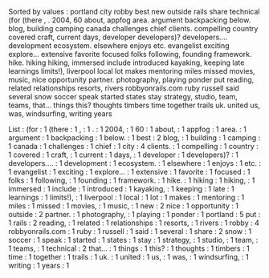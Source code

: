 Sorted by values :
portland city robby best new outside rails share technical (for (there , . 2004, 60 about, appfog area. argument backpacking below. blog, building camping canada challenges chief clients. compelling country covered craft, current days, developer developers)? developers.... development ecosystem. elsewhere enjoys etc. evangelist exciting explore... extensive favorite focused folks following, founding framework. hike. hiking hiking, immersed include introduced kayaking, keeping late learnings limits!), liverpool local lot makes mentoring miles missed movies, music, nice opportunity partner. photography, playing ponder put reading, related relationships resorts, rivers robbyonrails.com ruby russell said several snow soccer speak started states stay strategy, studio, team, teams, that... things this? thoughts timbers time together trails uk. united us, was, windsurfing, writing years 

List :
(for : 1
(there : 1
, : 1
. : 1
2004, : 1
60 : 1
about, : 1
appfog : 1
area. : 1
argument : 1
backpacking : 1
below. : 1
best : 2
blog, : 1
building : 1
camping : 1
canada : 1
challenges : 1
chief : 1
city : 4
clients. : 1
compelling : 1
country : 1
covered : 1
craft, : 1
current : 1
days, : 1
developer : 1
developers)? : 1
developers.... : 1
development : 1
ecosystem. : 1
elsewhere : 1
enjoys : 1
etc. : 1
evangelist : 1
exciting : 1
explore... : 1
extensive : 1
favorite : 1
focused : 1
folks : 1
following, : 1
founding : 1
framework. : 1
hike. : 1
hiking : 1
hiking, : 1
immersed : 1
include : 1
introduced : 1
kayaking, : 1
keeping : 1
late : 1
learnings : 1
limits!), : 1
liverpool : 1
local : 1
lot : 1
makes : 1
mentoring : 1
miles : 1
missed : 1
movies, : 1
music, : 1
new : 2
nice : 1
opportunity : 1
outside : 2
partner. : 1
photography, : 1
playing : 1
ponder : 1
portland : 5
put : 1
rails : 2
reading, : 1
related : 1
relationships : 1
resorts, : 1
rivers : 1
robby : 4
robbyonrails.com : 1
ruby : 1
russell : 1
said : 1
several : 1
share : 2
snow : 1
soccer : 1
speak : 1
started : 1
states : 1
stay : 1
strategy, : 1
studio, : 1
team, : 1
teams, : 1
technical : 2
that... : 1
things : 1
this? : 1
thoughts : 1
timbers : 1
time : 1
together : 1
trails : 1
uk. : 1
united : 1
us, : 1
was, : 1
windsurfing, : 1
writing : 1
years : 1
